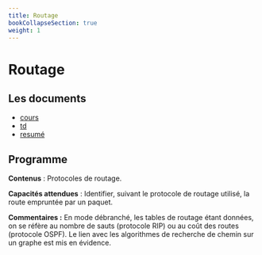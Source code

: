 ```yaml
---
title: Routage
bookCollapseSection: true
weight: 1
---
```




# Routage

## Les documents

* [cours](cours)
* [td](td)
* [resumé](resume)

## Programme

**Contenus** : Protocoles de routage.

**Capacités attendues** : Identifier, suivant le protocole de
routage utilisé, la route empruntée par un paquet.

**Commentaires :** En mode débranché, les tables de routage étant données, on se
réfère au nombre de sauts (protocole RIP) ou au coût des routes (protocole OSPF).
Le lien avec les algorithmes de recherche de chemin sur un graphe est mis
en évidence.
